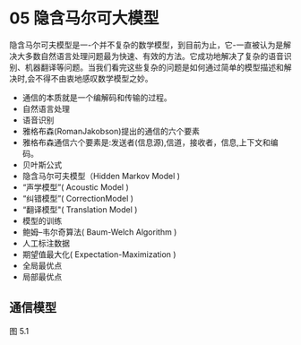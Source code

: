 # 05 隐含马尔可大模型

隐含马尔可夫模型是一-个并不复杂的数学模型，到目前为止，它-一直被认为是解决大多数自然语言处理问题最为快速、有效的方法。它成功地解决了复杂的语音识别、机器翻译等问题。当我们看完这些复杂的问题是如何通过简单的模型描述和解决时,会不得不由衷地感叹数学模型之妙。

- 通信的本质就是一个编解码和传输的过程。
- 自然语言处理
- 语音识别
- 雅格布森(RomanJakobson)提出的通信的六个要素
- 雅格布森通信六个要素是:发送者(信息源),信道，接收者，信息,上下文和编码。
- 贝叶斯公式
- 隐含马尔可夫模型（Hidden Markov Model )
- “声学模型”( Acoustic Model )
- “纠错模型”( CorrectionModel )
- “翻译模型"( Translation Model )
- 模型的训练
- 鲍姆–韦尔奇算法( Baum-Welch Algorithm )
- 人工标注数据
- 期望值最大化( Expectation-Maximization )
- 全局最优点
- 局部最优点


## 通信模型

图 5.1 
